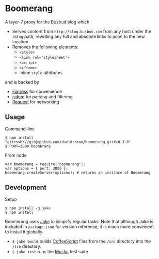 # Boomerang

A layer-7 proxy for the [Busbud](http://busbud.com) [blog](http://blog.busbud.com) which

- Serves content from `http://blog.busbud.com` from any host under the `/blog` path,
rewriting any full and absolute links to point to the new location.
- Removes the following elements:
    - `<style>`
    - `<link rel='stylesheet'>`
    - `<script>`
    - `<iframe>`
    - Inline `style` attributes

and is backed by

- [Express](http://expressjs.com/) for convenience
- [jsdom](https://github.com/tmpvar/jsdom) for parsing and filtering
- [Request](https://github.com/mikeal/request) for networking

## Usage

Command-line

```
$ npm install "git+ssh://git@github.com/davidcornu/boomerang.git#v0.1.0"
$ PORT=3000 boomerang
```

From node

```
var boomerang = require('boomerang');
var options = { port: 3000 };
boomerang.createServer(options); # returns an instance of Boomerang
```

## Development

Setup

```
$ npm install -g jake
$ npm install
```

Boomerang uses [Jake](https://github.com/mde/jake) to simplify regular tasks.
Note that although Jake is included in `package.json` for version reference,
it is much more convenient to install it globally.

- `$ jake build` builds [CoffeeScript](http://coffeescript.org/) files from the
`/src` directory into the `/lib` directory.
- `$ jake test` runs the [Mocha](http://visionmedia.github.com/mocha/) test suite.